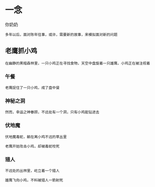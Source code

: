 # 一念

你奶奶

    多年以后，面对陈年往事，或许，需要新的故事，来模拟面对新的问题

## 老鹰抓小鸡

    在幽静的黑暗森林里，一只小鸡正在寻找食物，天空中盘旋着一只雄鹰，小鸡正在被注视着

### 午餐

    老鹰捉住了一只小鸡，成了盘中餐

### 神秘之洞

    然而，幸运之神眷顾，不远处有一个洞，只有小鸡能钻进去

### 伏地魔

    伏地魔毒蛇，躺在离小鸡不远的草丛里

    老鹰开始攻击小鸡，却被毒蛇咬死

### 猎人

    不远处的丛林里，屹立着一个猎人

    雄鹰飞向小鸡，不料被猎人一箭射死